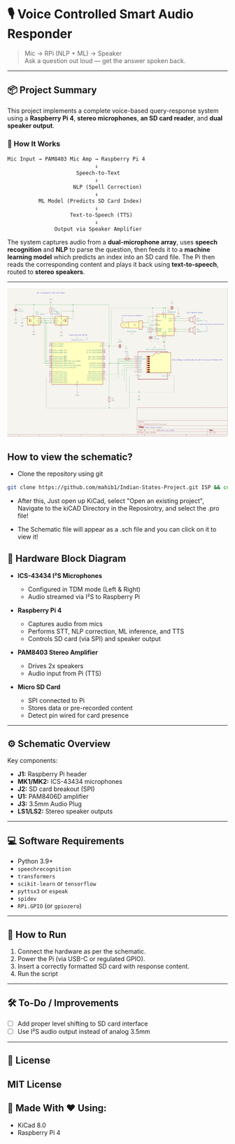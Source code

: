 # 🎙️ Voice Controlled Smart Audio Responder

> Mic → RPi (NLP + ML) → Speaker  
> Ask a question out loud — get the answer spoken back.

---

## 📦 Project Summary

This project implements a complete voice-based query-response system using a **Raspberry Pi 4**, **stereo microphones**, **an SD card reader**, and **dual speaker output**.

### 🧠 How It Works

```text
Mic Input → PAM8403 Mic Amp → Raspberry Pi 4
                            ↓
                      Speech-to-Text
                            ↓
                     NLP (Spell Correction)
                            ↓
          ML Model (Predicts SD Card Index)
                            ↓
                    Text-to-Speech (TTS)
                            ↓
               Output via Speaker Amplifier
```

The system captures audio from a **dual-microphone array**, uses **speech recognition** and **NLP** to parse the question, then feeds it to a **machine learning model** which predicts an index into an SD card file. The Pi then reads the corresponding content and plays it back using **text-to-speech**, routed to **stereo speakers**.

---

![Schematic Overview](./images/Schem.png)

## How to view the schematic? 
- Clone the repository using git 
```Bash 
git clone https://github.com/mahib1/Indian-States-Project.git ISP && cd ISP/kiCAD 
```

- After this, Just open up KiCad, select "Open an existing project", Navigate to the kiCAD Directory in the Reposirotry, and select the .pro file!

- The Schematic file will appear as a .sch file and you can click on it to view it!

## 🔌 Hardware Block Diagram

- **ICS-43434 I²S Microphones**
  - Configured in TDM mode (Left & Right)
  - Audio streamed via I²S to Raspberry Pi

- **Raspberry Pi 4**
  - Captures audio from mics
  - Performs STT, NLP correction, ML inference, and TTS
  - Controls SD card (via SPI) and speaker output

- **PAM8403 Stereo Amplifier**
  - Drives 2x speakers
  - Audio input from Pi (TTS)

- **Micro SD Card**
  - SPI connected to Pi
  - Stores data or pre-recorded content
  - Detect pin wired for card presence

---

## ⚙️ Schematic Overview

Key components:
- **J1:** Raspberry Pi header
- **MK1/MK2:** ICS-43434 microphones
- **J2:** SD card breakout (SPI)
- **U1:** PAM8406D amplifier
- **J3:** 3.5mm Audio Plug
- **LS1/LS2:** Stereo speaker outputs


---

## 💻 Software Requirements

- Python 3.9+
- `speechrecognition`
- `transformers`
- `scikit-learn` or `tensorflow`
- `pyttsx3` or `espeak`
- `spidev`
- `RPi.GPIO` (or `gpiozero`)

---

## 🧪 How to Run

1. Connect the hardware as per the schematic.
2. Power the Pi (via USB-C or regulated GPIO).
3. Insert a correctly formatted SD card with response content.
4. Run the script

---

## 🛠️ To-Do / Improvements

- [ ] Add proper level shifting to SD card interface
- [ ] Use I²S audio output instead of analog 3.5mm

---

## 📜 License

MIT License
---

## 🤖 Made With ❤️ Using:
- KiCad 8.0
- Raspberry Pi 4

